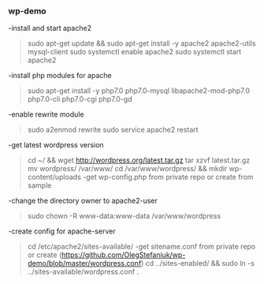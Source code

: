### wp-demo

-install and start apache2

>sudo apt-get update && sudo apt-get install -y apache2 apache2-utils mysql-client
>sudo systemctl enable apache2
>sudo systemctl start apache2

-install php modules for apache

>sudo apt-get install -y php7.0 php7.0-mysql libapache2-mod-php7.0 php7.0-cli php7.0-cgi php7.0-gd

-enable rewrite module

>sudo a2enmod rewrite
>sudo service apache2 restart

-get latest wordpress version

>cd ~/ && wget http://wordpress.org/latest.tar.gz
>tar xzvf latest.tar.gz
>mv wordpress/ /var/www/
>cd /var/www/wordpress/ && mkdir wp-content/uploads
-get wp-config.php from private repo or create from sample

-change the directory owner to apache2-user

>sudo chown -R www-data:www-data /var/www/wordpress

-create config for apache-server

>cd /etc/apache2/sites-available/
-get sitename.conf from private repo or create (https://github.com/OlegStefaniuk/wp-demo/blob/master/wordpress.conf)
>cd ../sites-enabled/ && sudo ln -s ../sites-available/wordpress.conf .

